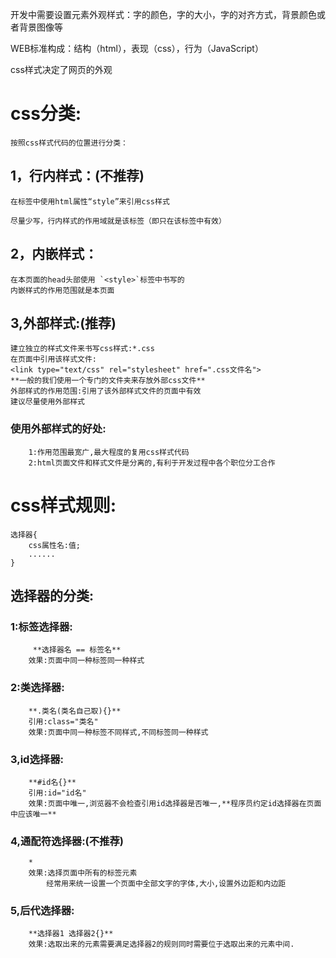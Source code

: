 开发中需要设置元素外观样式：字的颜色，字的大小，字的对齐方式，背景颜色或者背景图像等

WEB标准构成：结构（html），表现（css），行为（JavaScript）

css样式决定了网页的外观


# css分类:

    按照css样式代码的位置进行分类：

## 1，行内样式：(不推荐) 

    在标签中使用html属性“style”来引用css样式

    尽量少写，行内样式的作用域就是该标签（即只在该标签中有效）

## 2，内嵌样式：

    在本页面的head头部使用 `<style>`标签中书写的
    内嵌样式的作用范围就是本页面

## 3,外部样式:(推荐)

    建立独立的样式文件来书写css样式:*.css
    在页面中引用该样式文件:
    <link type="text/css" rel="stylesheet" href=".css文件名">
    **一般的我们使用一个专门的文件夹来存放外部css文件**
    外部样式的作用范围:引用了该外部样式文件的页面中有效
    建议尽量使用外部样式
### 使用外部样式的好处:
        1:作用范围最宽广,最大程度的复用css样式代码
        2:html页面文件和样式文件是分离的,有利于开发过程中各个职位分工合作

# css样式规则:
    选择器{
        css属性名:值;
        ......
    }  
## 选择器的分类:  
### 1:标签选择器:
         **选择器名 == 标签名**
        效果:页面中同一种标签同一种样式
### 2:类选择器:
        **.类名(类名自己取){}**
        引用:class="类名"
        效果:页面中同一种标签不同样式,不同标签同一种样式
### 3,id选择器:
        **#id名{}**
        引用:id="id名"
        效果:页面中唯一,浏览器不会检查引用id选择器是否唯一,**程序员约定id选择器在页面中应该唯一**
### 4,通配符选择器:(不推荐)
        *
        效果:选择页面中所有的标签元素
            经常用来统一设置一个页面中全部文字的字体,大小,设置外边距和内边距
### 5,后代选择器:
        **选择器1 选择器2{}**
        效果:选取出来的元素需要满足选择器2的规则同时需要位于选取出来的元素中间.